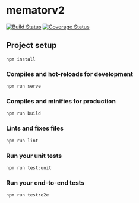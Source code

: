# mematorv2
[![Build Status](https://travis-ci.com/Ic3m4n34/mematorv2.svg?branch=master)](https://travis-ci.com/Ic3m4n34/mematorv2)
[![Coverage Status](https://coveralls.io/repos/github/Ic3m4n34/mematorv2/badge.svg?branch=master)](https://coveralls.io/github/Ic3m4n34/mematorv2?branch=master)

## Project setup
```
npm install
```

### Compiles and hot-reloads for development
```
npm run serve
```

### Compiles and minifies for production
```
npm run build
```

### Lints and fixes files
```
npm run lint
```

### Run your unit tests
```
npm run test:unit
```

### Run your end-to-end tests
```
npm run test:e2e
```
